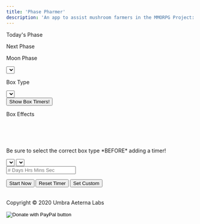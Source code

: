 ```yaml
---
title: 'Phase Pharmer'
description: 'An app to assist mushroom farmers in the MMORPG Project: Gorgon, developed by Umbra Aeterna Labs'
---
```


<link rel="stylesheet" href="PhasePharmer/assets/phase_src/phase.css" media="screen">
<link rel="shortcut icon" href="PhasePharmer/assets/phase_img/icon.ico">
<div id="trans_bkgrd">
    <div id="top_section">
        <div id="phase_info">
            <div id="phase_sec_today">
                <p class="phase_text">Today's Phase</p>
                <p id="curr_phase_txt"></p>
            </div>
            <div id="phase_sec_next">
                <p class="phase_text">Next Phase</p>
                <p id="next_phase_txt"></p>
            </div>
        </div>
        <div id="tool_options">
            <div id="phase_select">
                <p class="phase_text">Moon Phase</p>
                <select id="phases" class="input_style">
                </select>
            </div>
            <div id="box_select">
                <p class="phase_text">Box Type</p>
                <select id="boxes" class="input_style">
                </select>
            </div>
        </div>
        <div id="box_info_area">
            <div id="toggle_area">
                <button id="timer_toggle" class="input_style">Show Box Timers!</button>
            </div>
            <div id="box_info">
                <div id="box_effects_title">
                    <p id="box_effects_txt">Box Effects</p>
                </div>
                <div id="box_effects_area">
                    <table id="box_effects_pos">
                    </table>
                    <table id="box_effects_neg">
                    </table>
                </div>
            </div>
        </div>
    </div>
    <div id="mid_section">
        <div id="shroom_farming">
            <table id="robust_growing">
            </table>
            <table id="decent_growing">
            </table>
        </div>
        <div id="timer_area">
            <p class="descript_txt">Be sure to select the correct box type *BEFORE* adding a timer!</p>
            <div id="timer_ctrl">
                <select id="timer_nums" class="input_style">
                </select>
                <select id="timer_shrooms" class="input_style">
                </select>
                <form id="box_timer_form">
                    <input type="text" id="input_timer" class="input_style" placeholder="# Days Hrs Mins Sec">
                </form>
                <button id="start_timer" class="input_style" onclick="startTimer()">Start Now</button>
                <button id="reset_timer" class="input_style" onclick="resetTimer()">Reset Timer</button>
                <button id="set_timer" class="input_style" onclick="customTimer()">Set Custom</button>
            </div>
            <div id="timer_display_area">
                <table id="timer_display">
                </table>
            </div>
        </div>
    </div>
    <div id="copy">
        <p class="copy_text">Copyright &copy; 2020 Umbra Aeterna Labs</p>
        <form id="donate" action="https://www.paypal.com/cgi-bin/webscr" method="post" target="_top">
            <input type="hidden" name="cmd" value="_donations"/>
            <input type="hidden" name="business" value="HMYBNUCMTRAT4"/>
            <input type="hidden" name="item_name" value="Support me and my app development! &lt;3"/>
            <input type="hidden" name="currency_code" value="USD"/>
            <input type="image" src="PhasePharmer/assets/phase_img/twitch-donate-btn.png"
                   name="submit" title="PayPal - The safer, easier way to pay online!"
                   alt="Donate with PayPal button"/>
            <img alt="" src="PhasePharmer/assets/phase_img/pixel.gif" width="1" height="1"/>
        </form>
    </div>
</div>
<script src="PhasePharmer/assets/phase_src/phase.js"></script>